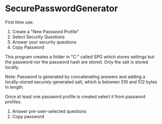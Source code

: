 SecurePasswordGenerator
=======================

First time use:

1. Create a "New Password Profile" 
2. Select Security Questions 
3. Answer your security questions
4. Copy Password

This program creates a folder in "C:\" called SPG which stores settings but the password nor the password hash are stored. 
Only the salt is stored locally.

Note: Password is generated by concatenating answers and adding a locally-stored securely-generated salt, 
which is between 510 and 512 bytes in length.


Once at least one password profile is created select it from password profiles.

1. Answer pre-user-selected questions
2. Copy password